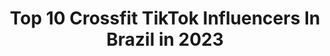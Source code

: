 ---
title: Top 10 Crossfit TikTok Influencers In Brazil in 2023
description: >-
  Find top crossfit TikTok influencers in Brazil in 2023. Most popular hashtags: #crossfit #fyp #fitness #workout.
platform: TikTok
hits: 28
text_top: Identify the most popular TikTok accounts on inBeat.
text_bottom: Our database has 28 TikTok influencers like this in Brazil for you to work with.
profiles:
  - username: "faria_maikon"
    fullname: >-
      Maikon Faria
    bio: >-
      Irmão do Michel Gestor Eng. Produção Crossfiteiro Insta @maikon_faria
    location: "Brazil"
    followers: 108300
    engagement: 1736
    commentsToLikes: 0.034931
    id: ckbwhyzxm2zvj0j23gtuba6tn
    verified: false
    hashtags: "#tiktok, #amordeirmao, #amor, #fyp"
  - username: "isaferreirafisio"
    fullname: >-
      Isabella Ferreira
    bio: >-
      🧠Fisioterapeuta dos Crossfiteiros Salvo seus WODs - lesões + perfomance 🏋🏻‍♂️
    location: "Brazil"
    followers: 80900
    engagement: 653
    commentsToLikes: 0.029963
    id: ckbam3r3td0m20j23es85kd0m
    verified: false
    hashtags: "#alongamento, #mobilidade, #flexibilidade, #crossfitbr"
  - username: "carohobo"
    fullname: >-
      Caro Hobo
    bio: >-
      Crossfiter perdida aqui
    location: "Brazil"
    followers: 57200
    engagement: 400
    commentsToLikes: 0.006040
    id: ck81s2ox7pkh80j78krfuuljg
    verified: false
    hashtags: "#workout, #training, #crossfit, #campeonato"
  - username: "ahkeylla"
    fullname: >-
      Keylla 🌻
    bio: >-
      🌈 apenas conteúdo aleatório *passar vergonha entrou no chat*
    location: "Brazil"
    followers: 4179
    engagement: 1242
    commentsToLikes: 0.103544
    id: ckbfdglnf6wzx0j23yq276163
    verified: false
    hashtags: "#tiedye, #destaque, #crossfit, #gpw"
  - username: "vaniamoraes03"
    fullname: >-
      user1301191488680
    bio: >-
      Atleta de futevôlei Campeã Mundial, Sul-americana e Paulista! Amante de esporte
    location: "Brazil"
    followers: 107400
    engagement: 1554
    commentsToLikes: 0.023385
    id: ck81t1ithuq910j78arqnfqfb
    verified: false
    hashtags: "#crossfit, #tik, #mulhertambemjoga, #praia"
  - username: "eleandresantos"
    fullname: >-
      Eleandre Santos
    bio: >-
      Instagram: @Eleandresantos! Segue lá gente 🙏🙏🙏. Jesus está voltando 🔥🙏❤️
    location: "Brazil"
    followers: 46000
    engagement: 909
    commentsToLikes: 0.079552
    id: cka6pynrwlhkd0i78dufcku7f
    verified: false
    hashtags: "#fy, #meuamigo, #foryou, #tiktokbrasil"
  - username: "gaditaoguerreiro"
    fullname: >-
      user5773074330253
    bio: >-
      Estou no Instagram como @paixao8. Instale o aplicativo para seguir minhas fotos
    location: "Brazil"
    followers: 16800
    engagement: 399
    commentsToLikes: 0.023354
    id: cka0fw6kl1jc60i78m0g4vt10
    verified: false
    hashtags: "#fitness, #academia, #personaltrainer, #muscula"
  - username: "barbrothersbrazil"
    fullname: >-
      Bar Brothers Brazil
    bio: >-
      Calistenia 🤜💥🤛 Treino De Rua 🌎 #BarBrothersBrazil 💪😎 Junte-se a Família!
    location: "Brazil"
    followers: 35249
    engagement: 550
    commentsToLikes: 0.009769
    id: ck81s0yrtp83i0j78vdxd5knl
    verified: false
    hashtags: "#barbrothers, #beast, #motivation, #force"
  - username: "carolormond"
    fullname: >-
      Ana Caroline Ormond
    bio: >-
      SIGAM MEU INSTA☝🏽 🧚🏽‍♂️ youtube: Carol Ormond Cuiabá-MT 🇧🇷/🇺🇸 seja luz 💡
    location: "Brazil"
    followers: 123100
    engagement: 2057
    commentsToLikes: 0.023608
    id: ckd5q1o0rxngw0j23gl6uv9xp
    verified: false
    hashtags: "#intercambio, #fy, #foryou, #highscool"
  - username: "raffahoficial"
    fullname: >-
      raffahoficial
    bio: >-
      Menos flop aqui no TIKTOK do que no Insta, onde sou menos flop que no Twitter!
    location: "Brazil"
    followers: 18800
    engagement: 1369
    commentsToLikes: 0.074532
    id: ckcupvbq1j0g10j23g653z1d6
    verified: false
    hashtags: "#fyp, #conselhosdoraffah, #conselheirabiscoiteira, #lgbtq"
---
